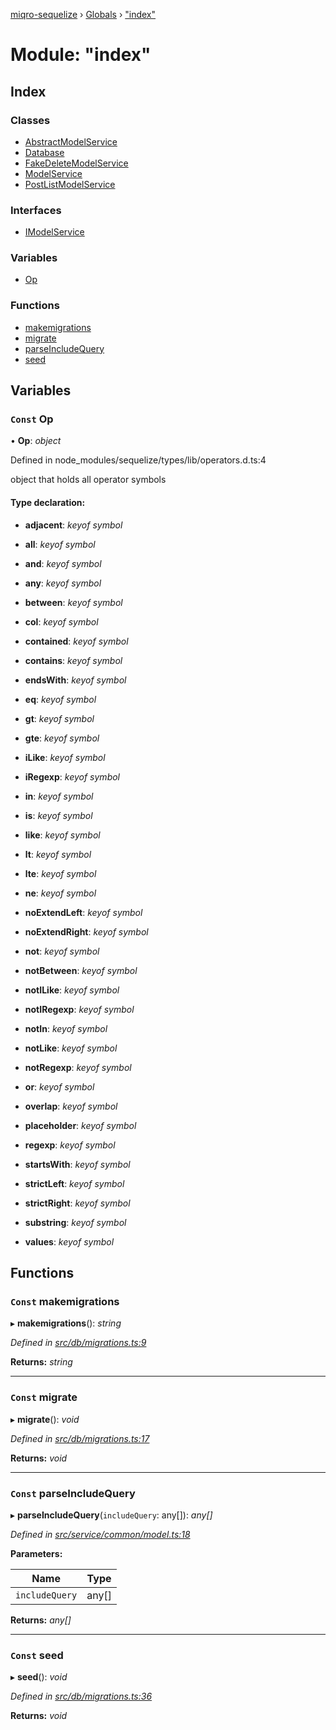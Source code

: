[miqro-sequelize](../README.md) › [Globals](../globals.md) › ["index"](_index_.md)

# Module: "index"

## Index

### Classes

* [AbstractModelService](../classes/_index_.abstractmodelservice.md)
* [Database](../classes/_index_.database.md)
* [FakeDeleteModelService](../classes/_index_.fakedeletemodelservice.md)
* [ModelService](../classes/_index_.modelservice.md)
* [PostListModelService](../classes/_index_.postlistmodelservice.md)

### Interfaces

* [IModelService](../interfaces/_index_.imodelservice.md)

### Variables

* [Op](_index_.md#const-op)

### Functions

* [makemigrations](_index_.md#const-makemigrations)
* [migrate](_index_.md#const-migrate)
* [parseIncludeQuery](_index_.md#const-parseincludequery)
* [seed](_index_.md#const-seed)

## Variables

### `Const` Op

• **Op**: *object*

Defined in node_modules/sequelize/types/lib/operators.d.ts:4

object that holds all operator symbols

#### Type declaration:

* **adjacent**: *keyof symbol*

* **all**: *keyof symbol*

* **and**: *keyof symbol*

* **any**: *keyof symbol*

* **between**: *keyof symbol*

* **col**: *keyof symbol*

* **contained**: *keyof symbol*

* **contains**: *keyof symbol*

* **endsWith**: *keyof symbol*

* **eq**: *keyof symbol*

* **gt**: *keyof symbol*

* **gte**: *keyof symbol*

* **iLike**: *keyof symbol*

* **iRegexp**: *keyof symbol*

* **in**: *keyof symbol*

* **is**: *keyof symbol*

* **like**: *keyof symbol*

* **lt**: *keyof symbol*

* **lte**: *keyof symbol*

* **ne**: *keyof symbol*

* **noExtendLeft**: *keyof symbol*

* **noExtendRight**: *keyof symbol*

* **not**: *keyof symbol*

* **notBetween**: *keyof symbol*

* **notILike**: *keyof symbol*

* **notIRegexp**: *keyof symbol*

* **notIn**: *keyof symbol*

* **notLike**: *keyof symbol*

* **notRegexp**: *keyof symbol*

* **or**: *keyof symbol*

* **overlap**: *keyof symbol*

* **placeholder**: *keyof symbol*

* **regexp**: *keyof symbol*

* **startsWith**: *keyof symbol*

* **strictLeft**: *keyof symbol*

* **strictRight**: *keyof symbol*

* **substring**: *keyof symbol*

* **values**: *keyof symbol*

## Functions

### `Const` makemigrations

▸ **makemigrations**(): *string*

*Defined in [src/db/migrations.ts:9](https://github.com/claukers/miqro-sequelize/blob/a92aa7e/src/db/migrations.ts#L9)*

**Returns:** *string*

___

### `Const` migrate

▸ **migrate**(): *void*

*Defined in [src/db/migrations.ts:17](https://github.com/claukers/miqro-sequelize/blob/a92aa7e/src/db/migrations.ts#L17)*

**Returns:** *void*

___

### `Const` parseIncludeQuery

▸ **parseIncludeQuery**(`includeQuery`: any[]): *any[]*

*Defined in [src/service/common/model.ts:18](https://github.com/claukers/miqro-sequelize/blob/a92aa7e/src/service/common/model.ts#L18)*

**Parameters:**

Name | Type |
------ | ------ |
`includeQuery` | any[] |

**Returns:** *any[]*

___

### `Const` seed

▸ **seed**(): *void*

*Defined in [src/db/migrations.ts:36](https://github.com/claukers/miqro-sequelize/blob/a92aa7e/src/db/migrations.ts#L36)*

**Returns:** *void*
